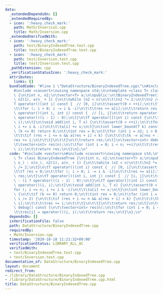 ```yaml
---
data:
  _extendedDependsOn: []
  _extendedRequiredBy:
  - icon: ':heavy_check_mark:'
    path: Math/Inversion.cpp
    title: Math/Inversion.cpp
  _extendedVerifiedWith:
  - icon: ':heavy_check_mark:'
    path: test/BinaryIndexedTree.test.cpp
    title: test/BinaryIndexedTree.test.cpp
  - icon: ':heavy_check_mark:'
    path: test/Inversion.test.cpp
    title: test/Inversion.test.cpp
  _pathExtension: cpp
  _verificationStatusIcon: ':heavy_check_mark:'
  attributes:
    links: []
  bundledCode: "#line 1 \"DataStructure/BinaryIndexedTree.cpp\"\n#include <vector>\n\
    #include <cassert>\nusing namespace std;\n\ntemplate <class T> class BinaryIndexedTree\
    \ {\n\tint n, n2;\n\tvector<T> a;\n\npublic:\n\tBinaryIndexedTree(int n_) : n(n_),\
    \ n2(1), a(n_ + 1) {\n\t\twhile (n2 < n)\n\t\t\tn2 *= 2;\n\t\tn2 /= 2;\n\t}\n\t\
    T operator()(int i) const {  // [0, i]\n\t\tassert(0 < ++i);\n\t\tT res = 0;\n\
    \t\tfor (; i > 0; i -= i & -i)\n\t\t\tres += a[i];\n\t\treturn res;\n\t}\n\tT\
    \ operator()(int i, int j) const {  // [i, j]\n\t\treturn operator()(j) - (i ?\
    \ operator()(i - 1) : 0);\n\t}\n\tT operator[](int i) const {\n\t\treturn operator()(i,\
    \ i);\n\t}\n\tvoid add(int i, T x) {\n\t\tassert(0 < ++i);\n\t\tfor (; i <= n;\
    \ i += i & -i)\n\t\t\ta[i] += x;\n\t}\n\tint lower_bound(T k) const {\n\t\tif\
    \ (k <= 0) return 0;\n\t\tint res = 0;\n\t\tfor (int i = n2; i > 0; i /= 2) {\n\
    \t\t\tif (res + i <= n && a[res + i] < k) {\n\t\t\t\tk -= a[res + i];\n\t\t\t\t\
    res += i;\n\t\t\t}\n\t\t}\n\t\treturn res;\n\t}\n\tvector<int> debug() const {\n\
    \t\tvector<int> res(n);\n\t\tfor (int i = 0; i < n; ++i)\n\t\t\tres[i] = operator()(i,\
    \ i);\n\t\treturn res;\n\t}\n};\n"
  code: "#include <vector>\n#include <cassert>\nusing namespace std;\n\ntemplate <class\
    \ T> class BinaryIndexedTree {\n\tint n, n2;\n\tvector<T> a;\n\npublic:\n\tBinaryIndexedTree(int\
    \ n_) : n(n_), n2(1), a(n_ + 1) {\n\t\twhile (n2 < n)\n\t\t\tn2 *= 2;\n\t\tn2\
    \ /= 2;\n\t}\n\tT operator()(int i) const {  // [0, i]\n\t\tassert(0 < ++i);\n\
    \t\tT res = 0;\n\t\tfor (; i > 0; i -= i & -i)\n\t\t\tres += a[i];\n\t\treturn\
    \ res;\n\t}\n\tT operator()(int i, int j) const {  // [i, j]\n\t\treturn operator()(j)\
    \ - (i ? operator()(i - 1) : 0);\n\t}\n\tT operator[](int i) const {\n\t\treturn\
    \ operator()(i, i);\n\t}\n\tvoid add(int i, T x) {\n\t\tassert(0 < ++i);\n\t\t\
    for (; i <= n; i += i & -i)\n\t\t\ta[i] += x;\n\t}\n\tint lower_bound(T k) const\
    \ {\n\t\tif (k <= 0) return 0;\n\t\tint res = 0;\n\t\tfor (int i = n2; i > 0;\
    \ i /= 2) {\n\t\t\tif (res + i <= n && a[res + i] < k) {\n\t\t\t\tk -= a[res +\
    \ i];\n\t\t\t\tres += i;\n\t\t\t}\n\t\t}\n\t\treturn res;\n\t}\n\tvector<int>\
    \ debug() const {\n\t\tvector<int> res(n);\n\t\tfor (int i = 0; i < n; ++i)\n\t\
    \t\tres[i] = operator()(i, i);\n\t\treturn res;\n\t}\n};\n"
  dependsOn: []
  isVerificationFile: false
  path: DataStructure/BinaryIndexedTree.cpp
  requiredBy:
  - Math/Inversion.cpp
  timestamp: '2020-10-18 11:21:32+09:00'
  verificationStatus: LIBRARY_ALL_AC
  verifiedWith:
  - test/BinaryIndexedTree.test.cpp
  - test/Inversion.test.cpp
documentation_of: DataStructure/BinaryIndexedTree.cpp
layout: document
redirect_from:
- /library/DataStructure/BinaryIndexedTree.cpp
- /library/DataStructure/BinaryIndexedTree.cpp.html
title: DataStructure/BinaryIndexedTree.cpp
---
```

